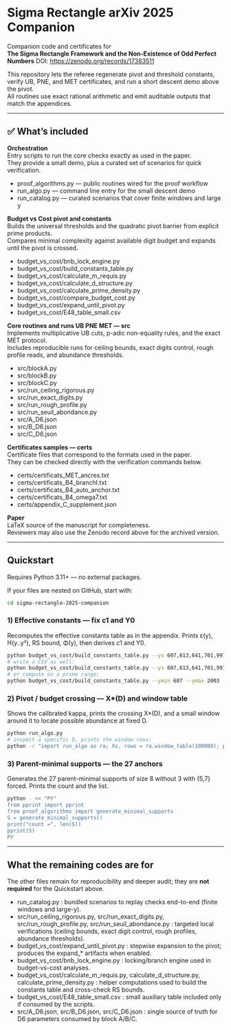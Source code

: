 # Sigma Rectangle arXiv 2025 Companion

Companion code and certificates for  
**The Sigma Rectangle Framework and the Non-Existence of Odd Perfect Numbers** DOI: https://zenodo.org/records/17383511

This repository lets the referee regenerate pivot and threshold constants, verify UB, PNE, and MET certificates, and run a short descent demo above the pivot.  
All routines use exact rational arithmetic and emit auditable outputs that match the appendices.

---

## ✅ What’s included

**Orchestration**  
Entry scripts to run the core checks exactly as used in the paper.  
They provide a small demo, plus a curated set of scenarios for quick verification.

- proof_algorithms.py — public routines wired for the proof workflow  
- run_algo.py — command line entry for the small descent demo  
- run_catalog.py — curated scenarios that cover finite windows and large y

**Budget vs Cost pivot and constants**  
Builds the universal thresholds and the quadratic pivot barrier from explicit prime products.  
Compares minimal complexity against available digit budget and expands until the pivot is crossed.

- budget_vs_cost/bnb_lock_engine.py  
- budget_vs_cost/build_constants_table.py  
- budget_vs_cost/calculate_m_requis.py  
- budget_vs_cost/calculate_d_structure.py  
- budget_vs_cost/calculate_prime_density.py  
- budget_vs_cost/compare_budget_cost.py   
- budget_vs_cost/expand_until_pivot.py  
- budget_vs_cost/E48_table_small.csv  

**Core routines and runs UB PNE MET — src**  
Implements multiplicative UB cuts, p-adic non-equality rules, and the exact MET protocol.  
Includes reproducible runs for ceiling bounds, exact digits control, rough profile reads, and abundance thresholds.

- src/blockA.py  
- src/blockB.py  
- src/blockC.py  
- src/run_ceiling_rigorous.py  
- src/run_exact_digits.py  
- src/run_rough_profile.py  
- src/run_seuil_abondance.py  
- src/A_D6.json  
- src/B_D6.json  
- src/C_D6.json  

**Certificates samples — certs**  
Certificate files that correspond to the formats used in the paper.  
They can be checked directly with the verification commands below.

- certs/certificats_MET_ancres.txt  
- certs/certificats_B4_branchI.txt  
- certs/certificats_B4_auto_anchor.txt
- certs/certificats_B4_omega7.txt 
- certs/appendix_C_supplement.json

**Paper**  
LaTeX source of the manuscript for completeness.  
Reviewers may also use the Zenodo record above for the archived version.


---
## Quickstart

Requires Python 3.11+ — no external packages.

If your files are nested on GitHub, start with:
~~~bash
cd sigma-rectangle-2025-companion
~~~

### 1) Effective constants — fix c1 and Y0
Recomputes the effective constants table as in the appendix. Prints ε(y), H(y..y²), RS bound, Φ(y), then derives c1 and Y0.
~~~bash
python budget_vs_cost/build_constants_table.py --ys 607,613,641,701,997,1499
# write a CSV as well:
python budget_vs_cost/build_constants_table.py --ys 607,613,641,701,997,1499 --csv-out constants_sample.csv
# or compute on a prime range:
python budget_vs_cost/build_constants_table.py --ymin 607 --ymax 2003 --csv-out constants_range.csv
~~~

### 2) Pivot / budget crossing — X*(D) and window table
Shows the calibrated kappa, prints the crossing X*(D), and a small window around it to locate possible abundance at fixed D.
~~~bash
python run_algo.py
# inspect a specific D, prints the window rows:
python -c "import run_algo as ra; Xs, rows = ra.window_table(100000); print('X*=', Xs); [print(r) for r in rows]"
~~~

### 3) Parent-minimal supports — the 27 anchors
Generates the 27 parent-minimal supports of size 8 without 3 with {5,7} forced. Prints the count and the list.
~~~bash
python - << "PY"
from pprint import pprint
from proof_algorithms import generate_minimal_supports
S = generate_minimal_supports()
print("count =", len(S))
pprint(S)
PY
~~~

---

## What the remaining codes are for
The other files remain for reproducibility and deeper audit; they are **not required** for the Quickstart above.

- run_catalog.py : bundled scenarios to replay checks end-to-end (finite windows and large-y).  
- src/run_ceiling_rigorous.py, src/run_exact_digits.py, src/run_rough_profile.py, src/run_seuil_abondance.py : targeted local verifications (ceiling bounds, exact digit control, rough profiles, abundance thresholds).  
- budget_vs_cost/expand_until_pivot.py : stepwise expansion to the pivot; produces the expand_* artifacts when enabled.  
- budget_vs_cost/bnb_lock_engine.py : locking/branch engine used in budget-vs-cost analyses.  
- budget_vs_cost/calculate_m_requis.py, calculate_d_structure.py, calculate_prime_density.py : helper computations used to build the constants table and cross-check RS bounds.  
- budget_vs_cost/E48_table_small.csv : small auxiliary table included only if consumed by the scripts.  
- src/A_D6.json, src/B_D6.json, src/C_D6.json : single source of truth for D6 parameters consumed by block A/B/C.
